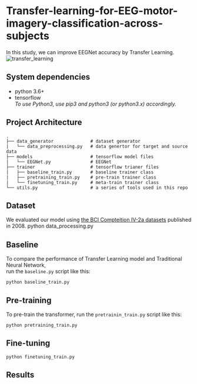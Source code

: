 # Transfer-learning-for-EEG-motor-imagery-classification-across-subjects
In this study, we can improve EEGNet accuracy by Transfer Learning.
![transfer_learning](https://user-images.githubusercontent.com/89344114/137904189-0ee4b9e8-16d4-475e-a746-86a4205c3014.jpg)

## System dependencies
- python 3.6+
- tensorflow  
*To use Python3, use pip3 and python3 (or python3.x) accordingly.*

## Project Architecture
    .
    ├── data_generator              # dataset generator
    |   └── data_preprocessing.py   # data genertor for target and source data
    ├── models                      # tensorflow model files 
    |   └── EEGNet.py               # EEGNet
    ├── trainer                     # tensorflow trianer files  
    |   ├── baseline_train.py       # baseline trainer class
    |   ├── pretraining_train.py    # pre-train trainer class
    |   └── finetuning_train.py     # meta-train trainer class
    └── utils.py                    # a series of tools used in this repo

## Dataset
We evaluated our model using [the BCI Compteition IV-2a datasets](http://www.bbci.de/competition/iv/results/index.html) published in 2008.
    python data_processing.py

## Baseline
To compare the performance of Transfer Learning model and Traditional Neural Network,   
run the `baseline.py` script like this:

    python baseline_train.py

## Pre-training
To pre-train the transformer, run the `pretrainin_train.py` script like this:

    python pretraining_train.py

## Fine-tuning


    python finetuning_train.py


## Results
